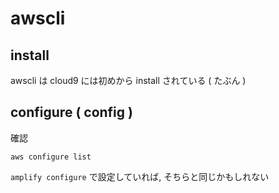 
# awscli


## install

awscli は cloud9 には初めから install されている
( たぶん )



## configure ( config )

確認

```
aws configure list
```

`amplify configure` で設定していれば, そちらと同じかもしれない






